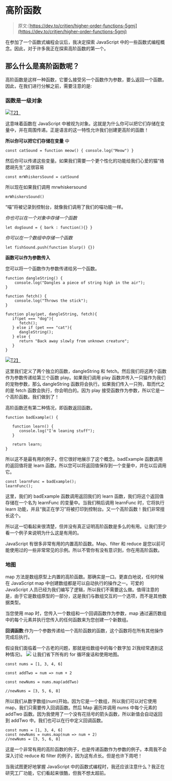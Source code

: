 # 高阶函数

> 原文:[https://dev.to/critjen/higher-order-functions-5gmj](https://dev.to/critjen/higher-order-functions-5gmj)

在参加了一个函数式编程会议后，我决定探索 JavaScript 中的一些函数式编程概念。因此，对于许多我正在探索高阶函数的第一个。

## 那么什么是高阶函数呢？

高阶函数是这样一种函数，它要么接受另一个函数作为参数，要么返回一个函数。因此，在我们进行分解之前，需要注意的是:

### 函数是一级对象

[![](../Images/7857ab13066244369e6564c49bed6838.png)T2】](https://i.giphy.com/media/l2Jecm1l0wnJ2kQDu/giphy.gif)

这意味着函数在 JavaScript 中被视为对象。这就是为什么你可以把它们存储在变量中，并在周围传递。正是语言的这一特性允许我们创建更高阶的函数！

**所以你可以把它们存储在变量**
中

```
const catSound = function meow() { console.log("Meow") } 
```

然后你可以传递这些变量。如果我们需要一个更个性化的功能给我们心爱的猫“络腮胡先生”,这很容易

```
const mrWhiskersSound = catSound 
```

所以现在如果我们调用 mrwhiskersound

```
mrWhiskersSound() 
```

“喵”将被记录到控制台，就像我们调用了我们的喵功能一样。

*你也可以在一个对象中存储一个函数*

```
let dogSound = { bark : function(){} } 
```

*你可以在一个数组中存储一个函数*

```
let fishSound.push(function blurp() {}) 
```

**函数可以作为参数传入**

您可以将一个函数作为参数传递给另一个函数。

```
function dangleString() {
    console.log("Dangles a piece of string high in the air");
}

function fetch() {
    console.log("Throws the stick");
}

function play(pet, dangleString, fetch){
   if(pet === "dog"){
      fetch();
   } else if (pet === "cat"){
      dangleString();
   } else {
      return "Back away slowly from unknown creature";
   }
} 
```

[![](../Images/e4a10f8c81db253a1dee140428bb344c.png)T2】](https://i.giphy.com/media/k2eCjTHkZ6r4Y/giphy.gif)

这里我们定义了两个独立的函数，dangleString 和 fetch。然后我们将这两个函数作为参数传递给第三个函数 play。如果我们调用 play 函数并传入一只猫作为我们的宠物参数，那么 dangleString 函数将会执行。如果我们传入一只狗，取而代之的是 fetch 函数会执行，你会明白的。因为 play 接受函数作为参数，所以它是一个高阶函数。我们做到了！

高阶函数还有第二种情况，即函数返回函数。

```
function badExample() {

   function learn() {
      console.log("I'm leaning stuff");
   }

   return learn;
} 
```

所以这不是最有用的例子，但它很好地展示了这个概念。badExample 函数调用的返回值将是 learn 函数。所以您可以将返回值保存到一个变量中，并在以后调用它。

```
const learnFunc = badExample();
learnFunc(); 
```

这里，我们的 badExample 函数调用返回我们的 learn 函数，我们将这个返回值存储在一个名为 learnFunc 的变量中。当我们稍后调用 learnFunc 时，它将执行 learn 功能，并且“我正在学习”将被打印到控制台。又一个高阶函数！我们非常擅长这个。

所以这一切看起来很清楚，但并没有真正证明高阶函数是多么的有用。让我们至少看一个例子来说明为什么这是有用的。

JavaScript 有很多非常有用的内置高阶函数。Map、filter 和 reduce 是您以前可能使用过的一些非常常见的示例。所以不管你有没有意识到，你在用高阶函数。

### 地图

map 方法是数组原型上内置的高阶函数。那确实是一口。更直白地说，任何时候在 JavaScript map 中创建数组都是可以自动执行的操作之一。可爱的 JavaScript 人员已经为我们编写了逻辑，所以我们不需要这么做。值得注意的是，由于它是数组原型的一部分，这是我们与数组交互的一个选项，而不是其他数据类型。

当您使用 map 时，您传入一个数组和一个回调函数作为参数，map 通过遍历数组中的每个元素并执行您传入的任何函数来为您创建一个新数组。

**回调函数**:作为一个参数传递给一个高阶函数的函数，这个函数将在所有其他操作完成后执行。

假设我们面临着一个古老的问题，那就是给数组中的每个数字加 2(我经常遇到这种情况)。
[![](../Images/4e1bf1ca2efa6637d1a1c22e433813fa.png)](https://i.giphy.com/media/3owzW5c1tPq63MPmWk/giphy.gif) 
让我们省下所有的 for 循环废话和使用地图。

```
const nums = [1, 3, 4, 6]

const addTwo = num => num + 2

const newNums = nums.map(addTwo)

//newNums = [3, 5, 6, 8] 
```

所以我们从数字数组(num)开始。因为它是一个数组，所以我们可以对它使用 map，我们只需要传入回调函数。然后 Map 遍历并调用 nums 中每个元素的 addTwo 函数。因为我使用了一个没有花括号的箭头函数，所以新值会自动返回到 addTwo 中。我们也可以在行中定义回调函数。

```
const nums = [1, 3, 4, 6]
const newNums = nums.map(num => num + 2)
//newNums = [3, 5, 6, 8] 
```

这是一个非常有用的高阶函数的例子，也是传递函数作为参数的例子。本周我不会深入讨论 reduce 和 filter 的例子，因为这有点长。但是也许下周吧！

当我试图更好地掌握 JavaScript 中的函数式编程时，我还应该注意什么？我正在研究工厂功能，它们看起来很酷，但我不想太超前。